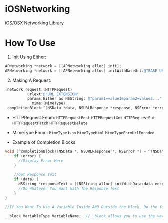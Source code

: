 # iOSNetworking
iOS/OSX Networking Library

# How To Use
1. Init Using Either:

```objective-c
APNetworking *network = [[APNetworking alloc] init];
APNetworking *network = [[APNetworking alloc] initWithBaseUrl:@"BASE URL"];
```

2. Making A Request:

```objective-c
[network request:(HTTPRequest)
          urlext:@"URL EXTENSION"
          params:Either as NSString: @"param1=value1&param2=value2..." or NSDictionary @{ "param1": "value1", "param2": "value2"... }
            mime:(MimeType)
 completionBlock:^(NSData *data, NSURLResponse *response, NSError *error) { ... };
 ```
 
- HTTPRequest Enum:
```HTTPRequestPost```
```HTTPRequestGet```
```HTTPRequestPut```
```HTTPRequestPatch```
```HTTPRequestDelete```

- MimeType Enum:
```MimeTypeJson```
```MimeTypeHtml```
```MimeTypeFormUrlEncoded```
 
 
- Example of Completion Blocks

```objective-c
void (^completionBlock)(NSData *, NSURLResponse *, NSError *) = ^(NSData *data, NSURLResponse *response, NSError *error) {
    if (error) {
      //Display Error Here
    }
    
    //Get Response Text
    if (data) {
      NSString *responseText = [[NSString alloc] initWithData:data encoding:NSUTF8StringEncoding]; //Or use whatever encoding needed
      //Do Whatever You Want With The Response Text
    }
}

//If You Want To Use A Variable Inside AND Outside the block, Do the following

__block VariableType VariableName;  //__block allows you to use the variable inside and outside a block
```


